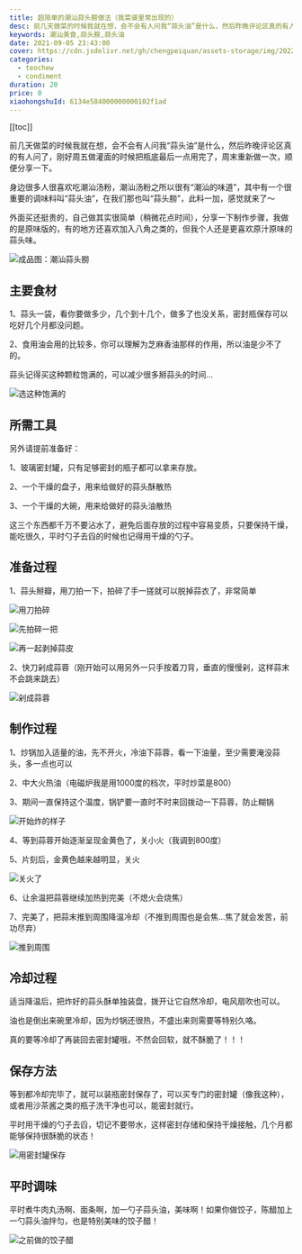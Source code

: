 ```yaml
---
title: 超简单的潮汕蒜头朥做法（我菜谱里常出现的）
desc: 前几天做菜的时候我就在想，会不会有人问我“蒜头油”是什么，然后昨晚评论区真的有人问了，刚好周五做灌面的时候把瓶底最后一点用完了，周末重新做一次，顺便分享一下。
keywords: 潮汕美食,蒜头朥,蒜头油
date: 2021-09-05 23:43:00
cover: https://cdn.jsdelivr.net/gh/chengpeiquan/assets-storage/img/2022/02/20220215232444.jpg
categories:
  - teochew
  - condiment
duration: 20
price: 0
xiaohongshuId: 6134e584000000000102f1ad
---
```


[[toc]]

前几天做菜的时候我就在想，会不会有人问我“蒜头油”是什么，然后昨晚评论区真的有人问了，刚好周五做灌面的时候把瓶底最后一点用完了，周末重新做一次，顺便分享一下。

身边很多人很喜欢吃潮汕汤粉，潮汕汤粉之所以很有“潮汕的味道”，其中有一个很重要的调味料叫“蒜头油”，在我们那也叫“蒜头朥”，此料一加，感觉就来了～

外面买还挺贵的，自己做其实很简单（稍微花点时间），分享一下制作步骤，我做的是原味版的，有的地方还喜欢加入八角之类的，但我个人还是更喜欢原汁原味的蒜头味。

![成品图：潮汕蒜头朥](https://cdn.jsdelivr.net/gh/chengpeiquan/assets-storage/img/2022/02/20220215232503.jpg)

## 主要食材

1、蒜头一袋，看你要做多少，几个到十几个，做多了也没关系，密封瓶保存可以吃好几个月都没问题。

2、食用油会用的比较多，你可以理解为芝麻香油那样的作用，所以油是少不了的。

蒜头记得买这种颗粒饱满的，可以减少很多掰蒜头的时间…

![选这种饱满的](https://cdn.jsdelivr.net/gh/chengpeiquan/assets-storage/img/2022/02/20220215232455.jpg)

## 所需工具

另外请提前准备好：

1、玻璃密封罐，只有足够密封的瓶子都可以拿来存放。

2、一个干燥的盘子，用来给做好的蒜头酥散热

3、一个干燥的大碗，用来给做好的蒜头油散热

这三个东西都千万不要沾水了，避免后面存放的过程中容易变质，只要保持干燥，能吃很久，平时勺子去舀的时候也记得用干燥的勺子。

## 准备过程

1、蒜头掰瓣，用刀拍一下，拍碎了手一搓就可以脱掉蒜衣了，非常简单

![用刀拍碎](https://cdn.jsdelivr.net/gh/chengpeiquan/assets-storage/img/2022/02/20220215232456.jpg)

![先拍碎一把](https://cdn.jsdelivr.net/gh/chengpeiquan/assets-storage/img/2022/02/20220215232457.jpg)

![再一起剥掉蒜皮](https://cdn.jsdelivr.net/gh/chengpeiquan/assets-storage/img/2022/02/20220215232458.jpg)

2、快刀剁成蒜蓉（刚开始可以用另外一只手按着刀背，垂直的慢慢剁，这样蒜末不会跳来跳去）

![剁成蒜蓉](https://cdn.jsdelivr.net/gh/chengpeiquan/assets-storage/img/2022/02/20220215232459.jpg)

## 制作过程

1、炒锅加入适量的油，先不开火，冷油下蒜蓉，看一下油量，至少需要淹没蒜头，多一点也可以

2、中大火热油（电磁炉我是用1000度的档次，平时炒菜是800）

3、期间一直保持这个温度，锅铲要一直时不时来回拨动一下蒜蓉，防止糊锅

![开始炸的样子](https://cdn.jsdelivr.net/gh/chengpeiquan/assets-storage/img/2022/02/20220215232500.jpg)

4、等到蒜蓉开始逐渐呈现金黄色了，关小火（我调到800度）

5、片刻后，金黄色越来越明显，关火

![关火了](https://cdn.jsdelivr.net/gh/chengpeiquan/assets-storage/img/2022/02/20220215232501.jpg)

6、让余温把蒜蓉继续加热到完美（不熄火会烧焦）

7、完美了，把蒜末推到周围降温冷却（不推到周围也是会焦…焦了就会发苦，前功尽弃）

![推到周围](https://cdn.jsdelivr.net/gh/chengpeiquan/assets-storage/img/2022/02/20220215232502.jpg)

## 冷却过程

适当降温后，把炸好的蒜头酥单独装盘，拨开让它自然冷却，电风扇吹也可以。

油也是倒出来碗里冷却，因为炒锅还很热，不盛出来则需要等特别久咯。

真的要等冷却了再装回去密封罐哦，不然会回软，就不酥脆了！！！

## 保存方法

等到都冷却完毕了，就可以装瓶密封保存了，可以买专门的密封罐（像我这种），或者用沙茶酱之类的瓶子洗干净也可以，能密封就行。

平时用干燥的勺子去舀，切记不要带水，这样密封存储和保持干燥接触，几个月都能够保持很酥脆的状态！

![用密封罐保存](https://cdn.jsdelivr.net/gh/chengpeiquan/assets-storage/img/2022/02/20220215232503.jpg)

## 平时调味

平时煮牛肉丸汤啊、面条啊，加一勺子蒜头油，美味啊！如果你做饺子，陈醋加上一勺蒜头油拌匀，也是特别美味的饺子醋！

![之前做的饺子醋](https://cdn.jsdelivr.net/gh/chengpeiquan/assets-storage/img/2022/02/20220215232504.jpg)
